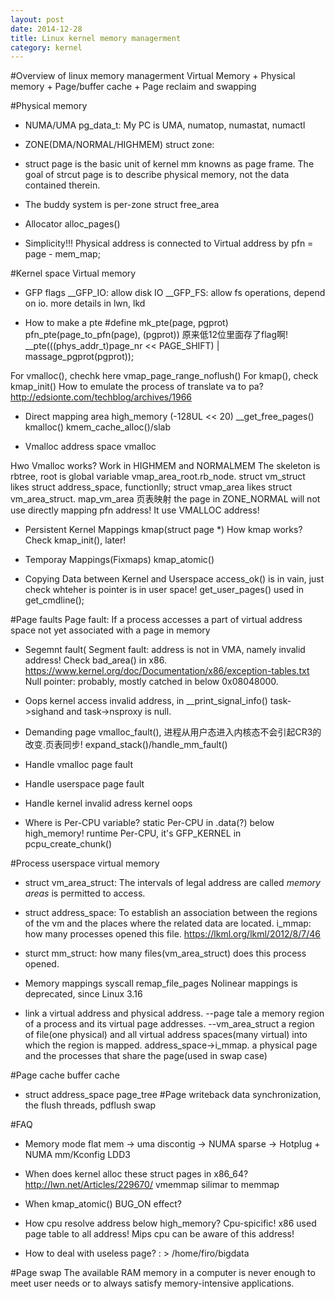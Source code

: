 ```yaml
---
layout: post
date: 2014-12-28
title: Linux kernel memory managerment
category: kernel
---
```

#Overview of linux memory managerment
 Virtual Memory + Physical memory + Page/buffer cache + Page reclaim and swapping


#Physical memory
* NUMA/UMA pg_data_t: My PC is UMA, numatop, numastat, numactl
* ZONE(DMA/NORMAL/HIGHMEM) struct zone:
* struct page is the basic unit of kernel mm knowns as page frame.
	The goal of strcut page is to describe physical memory, not the data contained therein.
* The buddy system is per-zone struct free_area

* Allocator
	alloc_pages()

+ Simplicity!!! Physical address is connected to Virtual address by pfn = page - mem_map;

#Kernel space Virtual memory
* GFP flags
__GFP_IO: allow disk IO
__GFP_FS: allow fs operations, depend on io.
more details in lwn, lkd

* How to make a pte
 #define mk_pte(page, pgprot)    pfn_pte(page_to_pfn(page), (pgprot))
原来低12位里面存了flag啊!
	__pte(((phys_addr_t)page_nr << PAGE_SHIFT) | massage_pgprot(pgprot));

For vmalloc(), chechk here vmap_page_range_noflush()
For kmap(), check kmap_init()
How to emulate the process of translate va to pa?
	http://edsionte.com/techblog/archives/1966

* Direct mapping area
high_memory (-128UL << 20)
__get_free_pages()
kmalloc()
kmem_cache_alloc()/slab

* Vmalloc address space
vmalloc

Hwo Vmalloc works? 
	Work in HIGHMEM and NORMALMEM
	The skeleton is rbtree, root is global variable vmap_area_root.rb_node.
	struct vm_struct likes struct address_space, functionlly;
	struct vmap_area likes struct vm_area_struct.
	map_vm_area 页表映射
	the page in ZONE_NORMAL will not use directly mapping pfn address! It use VMALLOC address! 

* Persistent Kernel Mappings
kmap(struct page *)
How kmap works? 
	Check kmap_init(), later!

* Temporay Mappings(Fixmaps)
kmap_atomic()

* Copying Data between Kernel and Userspace
access_ok() is in vain, just check whteher is pointer is in user space!
get_user_pages() used in get_cmdline();

#Page faults
Page fault: If a process accesses a part of virtual address space not yet associated with a page in memory

* Segemnt fault(
Segment fault: address is not in VMA, namely invalid address! Check bad_area() in x86.
https://www.kernel.org/doc/Documentation/x86/exception-tables.txt
Null pointer: probably, mostly catched in below 0x08048000.

* Oops
kernel access invalid address, in __print_signal_info() task->sighand and  task->nsproxy is null.

* Demanding page 
vmalloc_fault(), 进程从用户态进入内核态不会引起CR3的改变.页表同步!
expand_stack()/handle_mm_fault()


* Handle vmalloc page fault

* Handle userspace page fault

* Handle kernel invalid adress
kernel oops 
* Where is Per-CPU variable?
	static Per-CPU in .data(?) below high_memory!
	runtime Per-CPU, it's GFP_KERNEL in pcpu_create_chunk()

#Process userspace virtual memory
* struct vm_area_struct: The intervals of legal address are called *memory areas* is permitted to access.
* struct address_space: To establish an association between the regions of the vm and the places where the related data are located.
	i_mmap: how many processes opened this file.
	https://lkml.org/lkml/2012/8/7/46
* sturct mm_struct: how many files(vm_area_struct) does this process opened.

* Memory mappings
	syscall remap_file_pages Nolinear mappings is deprecated, since Linux 3.16

* link 
a virtual address and physical address. --page tale
a memory region of a process and its virtual page addresses. --vm_area_struct
a region of file(one physical) and all virtual address spaces(many virtual) into which the region is mapped. address_space->i_mmap.
a physical page and the processes that share the page(used in swap case) 

#Page cache buffer cache
* struct address_space
	page_tree
#Page writeback
	data synchronization, the flush threads, pdflush
	swap

#FAQ
* Memory mode
flat mem -> uma
discontig -> NUMA
sparse -> Hotplug + NUMA
mm/Kconfig
LDD3

* When does kernel alloc these struct pages in x86_64?
http://lwn.net/Articles/229670/
vmemmap silimar to memmap

* When kmap_atomic() BUG_ON effect?

* How cpu resolve address below high_memory?
Cpu-spicific!
x86 used page table to all address!
Mips cpu can be aware of this address!

* How to deal with useless page? : > /home/firo/bigdata


#Page swap
The available RAM memory in a computer is never enough to meet user needs or to always satisfy memory-intensive applications.
